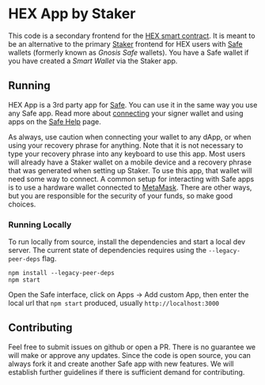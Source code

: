 # HEX App by Staker

This code is a secondary frontend for the [HEX smart contract](https://etherscan.io/address/0x2b591e99afe9f32eaa6214f7b7629768c40eeb39#code). It is meant to be an alternative to the primary [Staker](https://staker.app/) frontend for HEX users with [Safe](https://gnosis-safe.io/) wallets (formerly known as *Gnosis Safe* wallets). You have a Safe wallet if you have created a *Smart Wallet* via the Staker app.

## Running

HEX App is a 3rd party app for [Safe](https://app.safe.global/). You can use it in the same way you use any Safe app. Read more about [connecting](https://help.gnosis-safe.io/en/articles/4689442-why-do-i-need-to-connect-a-signer-wallet) your signer wallet and using apps on the [Safe Help](https://help.gnosis-safe.io/en/) page.

As always, use caution when connecting your wallet to any dApp, or when using your recovery phrase for anything. Note that it is not necessary to type your recovery phrase into any keyboard to use this app. Most users will already have a Staker wallet on a mobile device and a recovery phrase that was generated when setting up Staker. To use this app, that wallet will need some way to connect. A common setup for interacting with Safe apps is to use a hardware wallet connected to [MetaMask](https://metamask.io/). There are other ways, but you are responsible for the security of your funds, so make good choices.

### Running Locally

To run locally from source, install the dependencies and start a local dev server. The current state of dependencies requires using the `--legacy-peer-deps` flag.

```
npm install --legacy-peer-deps
npm start
```

Open the Safe interface, click on Apps -> Add custom App, then enter the local url that `npm start` produced, usually `http://localhost:3000`

## Contributing

Feel free to submit issues on github or open a PR. There is no guarantee we will make or approve any updates. Since the code is open source, you can always fork it and create another Safe app with new features. We will establish further guidelines if there is sufficient demand for contributing.

